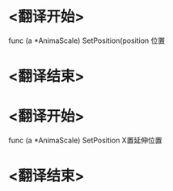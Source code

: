 
# <翻译开始>
func (a *AnimaScale) SetPosition(position
位置
# <翻译结束>

# <翻译开始>
func (a *AnimaScale) SetPosition
X置延伸位置
# <翻译结束>


